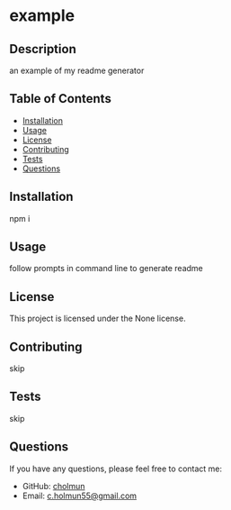 
# example

## Description
an example of my readme generator

## Table of Contents
- [Installation](#installation)
- [Usage](#usage)
- [License](#license)
- [Contributing](#contributing)
- [Tests](#tests)
- [Questions](#questions)

## Installation
npm i

## Usage
follow prompts in command line to generate readme

## License
This project is licensed under the None license.

## Contributing
skip

## Tests
skip

## Questions
If you have any questions, please feel free to contact me:
- GitHub: [cholmun](https://github.com/cholmun)
- Email: c.holmun55@gmail.com
